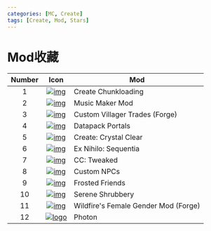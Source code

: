 ```yaml
---
categories: [MC, Create]
tags: [Create, Mod, Stars]
---
```


# Mod收藏



| Number |                             Icon                             | Mod                                  |
| :----: | :----------------------------------------------------------: | ------------------------------------ |
|   1    | [ ![img](https://media.forgecdn.net/avatars/thumbnails/395/165/64/64/637593021699632902.png) ](https://www.curseforge.com/minecraft/mc-mods/create-chunkloading) | Create Chunkloading                  |
|   2    | [ ![img](https://media.forgecdn.net/avatars/thumbnails/225/479/64/64/637040532954009879.png) ](https://www.curseforge.com/minecraft/mc-mods/music-maker-mod) | Music Maker Mod                      |
|   3    | [ ![img](https://media.forgecdn.net/avatars/thumbnails/635/621/64/64/638037638366686003.jpeg) ](https://www.curseforge.com/minecraft/mc-mods/custom-villager-trades-forge) | Custom Villager Trades (Forge)       |
|   4    | [ ![img](https://media.forgecdn.net/avatars/thumbnails/317/294/64/64/637421357911375956.png) ](https://www.curseforge.com/minecraft/mc-mods/datapack-portals) | Datapack Portals                     |
|   5    | [ ![img](https://media.forgecdn.net/avatars/thumbnails/601/287/64/64/637980136211380412.png) ](https://www.curseforge.com/minecraft/mc-mods/create-crystal-clear) | Create: Crystal Clear                |
|   6    | [ ![img](https://media.forgecdn.net/avatars/thumbnails/346/120/64/64/637494562265031143.png) ](https://www.curseforge.com/minecraft/mc-mods/ex-nihilo-sequentia) | Ex Nihilo: Sequentia                 |
|   7    | [ ![img](https://media.forgecdn.net/avatars/thumbnails/130/871/64/64/636463439690354770.png) ](https://www.curseforge.com/minecraft/mc-mods/cc-tweaked) | CC: Tweaked                          |
|   8    | [ ![img](https://media.forgecdn.net/avatars/thumbnails/7/987/64/64/635394772410491871.png) ](https://www.curseforge.com/minecraft/mc-mods/custom-npcs) | Custom NPCs                          |
|   9    | [ ![img](https://media.forgecdn.net/avatars/thumbnails/465/411/64/64/637746696852738455.png) ](https://www.curseforge.com/minecraft/mc-mods/frosted-friends) | Frosted Friends                      |
|   10   | [ ![img](https://media.forgecdn.net/avatars/thumbnails/510/835/64/64/637828355807658993.png) ](https://www.curseforge.com/minecraft/mc-mods/serene-shrubbery) | Serene Shrubbery                     |
|   11   | [ ![img](https://media.forgecdn.net/avatars/thumbnails/437/530/64/64/637681395792317686.png) ](https://www.curseforge.com/minecraft/mc-mods/female-gender-forge) | Wildfire's Female Gender Mod (Forge) |
|   12   | [ ![logo](https://media.forgecdn.net/avatars/829/208/638217434434983262.png) ](https://www.curseforge.com/minecraft/mc-mods/photon) | Photon                               |

